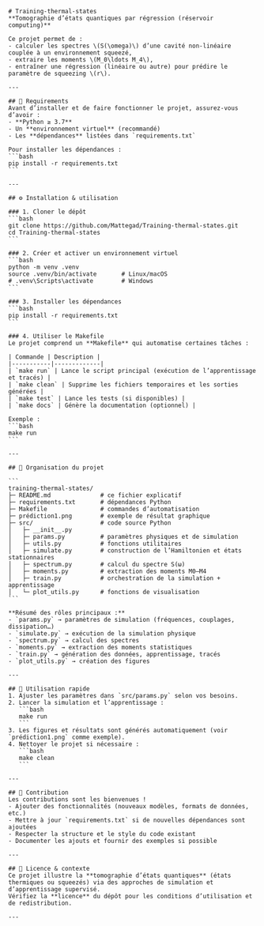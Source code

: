 ````{"id":"59124","variant":"standard","title":"README complet du projet Training-thermal-states"}
# Training-thermal-states  
**Tomographie d’états quantiques par régression (réservoir computing)**

Ce projet permet de :  
- calculer les spectres \(S(\omega)\) d’une cavité non-linéaire couplée à un environnement squeezé,  
- extraire les moments \(M_0\ldots M_4\),  
- entraîner une régression (linéaire ou autre) pour prédire le paramètre de squeezing \(r\).  

---

## 🧩 Requirements  
Avant d’installer et de faire fonctionner le projet, assurez-vous d’avoir :  
- **Python ≥ 3.7**  
- Un **environnement virtuel** (recommandé)  
- Les **dépendances** listées dans `requirements.txt`  

Pour installer les dépendances :  
```bash
pip install -r requirements.txt
```

---

## ⚙️ Installation & utilisation  

### 1. Cloner le dépôt
```bash
git clone https://github.com/Mattegad/Training-thermal-states.git
cd Training-thermal-states
```

### 2. Créer et activer un environnement virtuel
```bash
python -m venv .venv
source .venv/bin/activate       # Linux/macOS
# .venv\Scripts\activate        # Windows
```

### 3. Installer les dépendances
```bash
pip install -r requirements.txt
```

### 4. Utiliser le Makefile  
Le projet comprend un **Makefile** qui automatise certaines tâches :

| Commande | Description |
|-----------|-------------|
| `make run` | Lance le script principal (exécution de l’apprentissage et tracés) |
| `make clean` | Supprime les fichiers temporaires et les sorties générées |
| `make test` | Lance les tests (si disponibles) |
| `make docs` | Génère la documentation (optionnel) |

Exemple :
```bash
make run
```

---

## 🧱 Organisation du projet  

```
training-thermal-states/
├─ README.md              # ce fichier explicatif
├─ requirements.txt       # dépendances Python
├─ Makefile               # commandes d’automatisation
├─ prédiction1.png        # exemple de résultat graphique
├─ src/                   # code source Python
│   ├─ __init__.py        
│   ├─ params.py          # paramètres physiques et de simulation
│   ├─ utils.py           # fonctions utilitaires
│   ├─ simulate.py        # construction de l’Hamiltonien et états stationnaires
│   ├─ spectrum.py        # calcul du spectre S(ω)
│   ├─ moments.py         # extraction des moments M0–M4
│   ├─ train.py           # orchestration de la simulation + apprentissage
│   └─ plot_utils.py      # fonctions de visualisation
```

**Résumé des rôles principaux :**
- `params.py` → paramètres de simulation (fréquences, couplages, dissipation…)  
- `simulate.py` → exécution de la simulation physique  
- `spectrum.py` → calcul des spectres  
- `moments.py` → extraction des moments statistiques  
- `train.py` → génération des données, apprentissage, tracés  
- `plot_utils.py` → création des figures  

---

## 🚀 Utilisation rapide  
1. Ajuster les paramètres dans `src/params.py` selon vos besoins.  
2. Lancer la simulation et l’apprentissage :
   ```bash
   make run
   ```
3. Les figures et résultats sont générés automatiquement (voir `prédiction1.png` comme exemple).  
4. Nettoyer le projet si nécessaire :
   ```bash
   make clean
   ```

---

## 🤝 Contribution  
Les contributions sont les bienvenues !  
- Ajouter des fonctionnalités (nouveaux modèles, formats de données, etc.)  
- Mettre à jour `requirements.txt` si de nouvelles dépendances sont ajoutées  
- Respecter la structure et le style du code existant  
- Documenter les ajouts et fournir des exemples si possible  

---

## 📘 Licence & contexte  
Ce projet illustre la **tomographie d’états quantiques** (états thermiques ou squeezés) via des approches de simulation et d’apprentissage supervisé.  
Vérifiez la **licence** du dépôt pour les conditions d’utilisation et de redistribution.  

---
````
